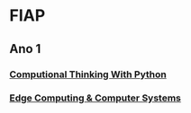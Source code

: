 # FIAP

## Ano 1
### [Computional Thinking With Python](https://github.com/orgs/Rafafaaa-FIAP/repositories?q=CTP)
### [Edge Computing & Computer Systems](https://github.com/orgs/Rafafaaa-FIAP/repositories?q=EDG)
